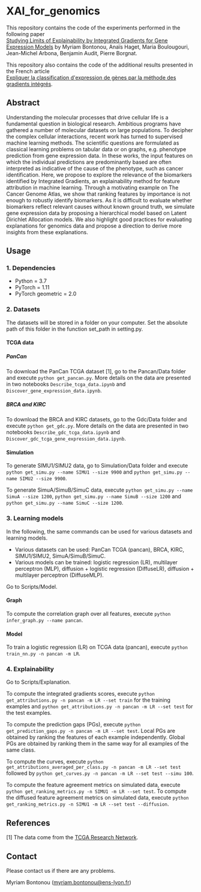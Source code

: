 # XAI_for_genomics

This repository contains the code of the experiments performed in the following paper\
[Studying Limits of Explainability by Integrated Gradients for Gene Expression Models](https://arxiv.org/pdf/2303.11336v1.pdf)
by Myriam Bontonou, Anaïs Haget, Maria Boulougouri, Jean-Michel Arbona, Benjamin Audit, Pierre Borgnat.

This repository also contains the code of the additional results presented in the French article\
[Expliquer la classification d'expression de gènes par la méthode des gradients intégrés]().


## Abstract
Understanding the molecular processes that drive cellular life is a fundamental question in biological research. Ambitious programs have gathered a number of molecular datasets on large populations. To decipher the complex cellular interactions, recent work has turned to supervised machine learning methods. The scientific questions are formulated as classical learning problems on tabular data or on graphs, e.g. phenotype prediction from gene expression data. In these works, the input features on which the individual predictions are predominantly based are often interpreted as indicative of the cause of the phenotype, such as cancer identification.
Here, we propose to explore the relevance of the biomarkers identified by Integrated Gradients, an explainability method for feature attribution in machine learning. Through a motivating example on The Cancer Genome Atlas, we show that ranking features by importance is not enough to robustly identify biomarkers. As it is difficult to evaluate whether biomarkers reflect relevant causes without known ground truth, we simulate gene expression data by proposing a hierarchical model based on Latent Dirichlet Allocation models. We also highlight good practices for evaluating explanations for genomics data and propose a direction to derive more insights from these explanations.

## Usage
### 1. Dependencies
- Python = 3.7
- PyTorch = 1.11
- PyTorch geometric = 2.0


### 2. Datasets
The datasets will be stored in a folder on your computer. Set the absolute path of this folder in the function set_path in setting.py.

#### TCGA data
##### PanCan
To download the PanCan TCGA dataset [1], go to the Pancan/Data folder and execute `python get_pancan.py`.
More details on the data are presented in two notebooks `Describe_tcga_data.ipynb` and `Discover_gene_expression_data.ipynb`.

##### BRCA and KIRC
To download the BRCA and KIRC datasets, go to the Gdc/Data folder and execute `python get_gdc.py`.
More details on the data are presented in two notebooks `Describe_gdc_tcga_data.ipynb` and `Discover_gdc_tcga_gene_expression_data.ipynb`.

#### Simulation
To generate SIMU1/SIMU2 data, go to Simulation/Data folder and execute `python get_simu.py --name SIMU1 --size 9900` and `python get_simu.py --name SIMU2 --size 9900`.

To generate SimuA/SimuB/SimuC data, execute `python get_simu.py --name SimuA --size 1200`, `python get_simu.py --name SimuB --size 1200` and `python get_simu.py --name SimuC --size 1200`.


### 3. Learning models
In the following, the same commands can be used for various datasets and learning models.
- Various datasets can be used: PanCan TCGA (pancan), BRCA, KIRC, SIMU1/SIMU2, SimuA/SimuB/SimuC. 
- Various models can be trained: logistic regression (LR), multilayer perceptron (MLP), diffusion + logistic regression (DiffuseLR), diffusion + multilayer perceptron (DiffuseMLP).

Go to Scripts/Model.
#### Graph
To compute the correlation graph over all features, execute `python infer_graph.py --name pancan`.

#### Model
To train a logistic regression (LR) on TCGA data (pancan), execute `python train_nn.py -n pancan -m LR`.


### 4. Explainability
Go to Scripts/Explanation.

To compute the integrated gradients scores, execute `python get_attributions.py -n pancan -m LR --set train` for the training examples and `python get_attributions.py -n pancan -m LR --set test` for the test examples.

To compute the prediction gaps (PGs), execute `python get_prediction_gaps.py -n pancan -m LR --set test`. Local PGs are obtained by ranking the features of each example independently. Global PGs are obtained by ranking them in the same way for all examples of the same class.

To compute the curves, execute `python get_attributions_averaged_per_class.py -n pancan -m LR --set test` followed by `python get_curves.py -n pancan -m LR --set test --simu 100`.

To compute the feature agreement metrics on simulated data, execute `python get_ranking_metrics.py -n SIMU1 -m LR --set test`. To compute the diffused feature agreement metrics on simulated data, execute `python get_ranking_metrics.py -n SIMU1 -m LR --set test --diffusion`.

## References
[1] The data come from the [TCGA Research Network](https://www.cancer.gov/tcga).

## Contact
Please contact us if there are any problems.

Myriam Bontonou (myriam.bontonou@ens-lyon.fr)
